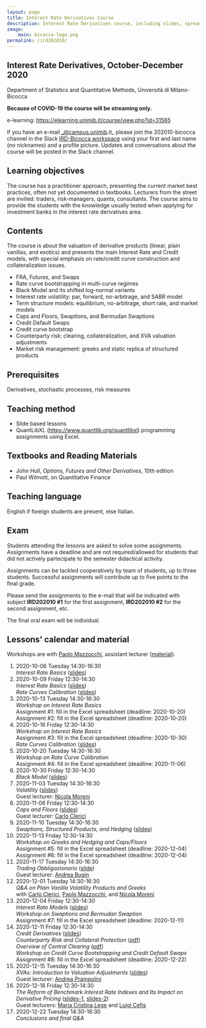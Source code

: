 ```yaml
---
layout: page
title: Interest Rate Derivatives Course
description: Interest Rate Derivatives course, including slides, spreadsheets, etc.
image:
    main: bicocca-logo.png
permalink: /ird202010/
---
```


## Interest Rate Derivatives, October-December 2020

Department of Statistics and Quantitative Methods, Università di Milano-Bicocca

__Because of COVID-19 the course will be streaming only.__

e-learning: <https://elearning.unimib.it/course/view.php?id=31565>

If you have an e-mail _@campus.unimib.it_
please join the 202010-bicocca channel in the Slack
[IRD-Bicocca workspace](https://join.slack.com/t/ird-bicocca/signup)
using your first and last name (no nicknames)
and a profile picture.
Updates and conversations about the course will be posted in the Slack channel.

## Learning objectives

The course has a practitioner approach,
presenting the current market best practices,
often not yet documented in textbooks.
Lecturers from the street are invited:
traders, risk-managers, quants, consultants.
The course aims to provide the students with the
knowledge usually tested when applying for
investment banks in the interest rate derivatives area.

## Contents

The course is about the valuation of
derivative products (linear, plain vanillas, and exotics) and
presents the main Interest Rate and Credit models,
with special emphasis on rate/credit curve construction and collateralization issues.

- FRA, Futures, and Swaps
- Rate curve bootstrapping in multi-curve regimes
- Black Model and its shifted log-normal variants
- Interest rate volatility: par, forward, no-arbitrage, and SABR model
- Term structure models: equilibrium, no-arbitrage, short rate, and market models
- Caps and Floors, Swaptions, and Bermudan Swaptions
- Credit Default Swaps
- Credit curve bootstrap
- Counterparty risk: clearing, collateralization, and XVA valuation adjustments
- Market risk management: greeks and static replica of structured products

## Prerequisites

Derivatives, stochastic processes, risk measures

## Teaching method

- Slide based lessons
- QuantLibXL (<https://www.quantlib.org/quantlibxl>) programming assignments using Excel.

## Textbooks and Reading Materials

- John Hull, _Options, Futures and Other Derivatives_, 10th edition
- Paul Wilmott, on Quantitative Finance

## Teaching language

English if foreign students are present, else Italian.

## Exam

Students attending the lessons are asked
to solve some assignments.
Assignments have a deadline and are not required/allowed
for students that did not actively partecipate to
the semester didactical activity.

Assignments can be tackled cooperatively by team of students,
up to three students. Successful assignments will contribute
up to five points to the final grade.

Please send the assignments
to the e-mail that will be indicated with subject
**IRD202010 #1** for the first assignment,
**IRD202010 #2** for the second assignment,
etc.

The final oral exam will be individual.

## Lessons' calendar and material

Workshops are with [Paolo Mazzocchi](https://www.linkedin.com/in/paolomazzocchi/),
assistant lecturer ([material](https://drive.google.com/drive/folders/1qIazIGLDuy2DYpVzG39f2QNoiUKbRiG3)).

01. 2020-10-06 Tuesday 14:30-16:30  
    _Interest Rate Basics_ ([slides](https://drive.google.com/file/d/1G2rr29fdURvjjYplhY_OYtRNEyJoOF2e))  
01. 2020-10-09 Friday 12:30-14:30  
    _Interest Rate Basics_ ([slides](https://drive.google.com/file/d/1G2rr29fdURvjjYplhY_OYtRNEyJoOF2e))  
    _Rate Curves Calibration_ ([slides](https://drive.google.com/file/d/1G6PNay2kNiFiSuPWmgwlbFoBntqXLIvv))  
01. 2020-10-13 Tuesday 14:30-16:30  
    _Workshop on Interest Rate Basics_  
    Assignment #1: fill in the Excel spreadsheet (deadline: 2020-10-20)  
    Assignment #2: fill in the Excel spreadsheet (deadline: 2020-10-20)  
01. 2020-10-16 Friday 12:30-14:30  
    _Workshop on Interest Rate Basics_  
    Assignment #3: fill in the Excel spreadsheet (deadline: 2020-10-30)  
    _Rate Curves Calibration_ ([slides](https://drive.google.com/file/d/1G6PNay2kNiFiSuPWmgwlbFoBntqXLIvv))  
01. 2020-10-20 Tuesday 14:30-16:30  
    _Workshop on Rate Curve Calibration_  
    Assignment #4: fill in the Excel spreadsheet (deadline: 2020-11-06)  
01. 2020-10-30 Friday 12:30-14:30  
    _Black Model_ ([slides](https://drive.google.com/file/d/1U23SnlCwZEtDO01VoYNVIXkbRqrI10sH))  
01. 2020-11-03 Tuesday 14:30-16:30  
    _Volatility_ ([slides](https://drive.google.com/file/d/16bALaGtBZ1dhKJ7AgibEtYjjib_HHDYz))  
    Guest lecturer: [Nicola Moreni](https://www.linkedin.com/in/nicola-moreni-a636a7/)  
01. 2020-11-06 Friday 12:30-14:30  
    _Caps and Floors_ ([slides](https://drive.google.com/file/d/1mr3iFcefoWsx0DZxX-qPKskJ4r1hJ-Vj))  
    Guest lecturer: [Carlo Clerici](https://www.linkedin.com/in/carlo-clerici-8443375/)  
01. 2020-11-10 Tuesday 14:30-16:30  
    _Swaptions, Structured Products, and Hedging_ ([slides](https://drive.google.com/file/d/1BToPmMpV0qrcdpzurjtTfQ9HQk_9Nico))  
01. 2020-11-13 Friday 12:30-14:30  
    _Workshop on Greeks and Hedging and Caps/Floors_  
    Assignment #5: fill in the Excel spreadsheet (deadline: 2020-12-04)  
    Assignment #6: fill in the Excel spreadsheet (deadline: 2020-12-04)  
01. 2020-11-17 Tuesday 14:30-16:30  
    _Trading Obbligazionario_ ([slide](https://drive.google.com/file/d/1AE4v_KuQC6Btg28aLii4mhXMCqXQtOWQ))  
    Guest lecturer: [Andrea Bugin](https://www.linkedin.com/in/andrea-bugin-a326715)  
01. 2020-12-01 Tuesday 14:30-16:30  
    _Q&A on Plain Vanilla Volatility Products and Greeks_  
    with
    [Carlo Clerici](https://www.linkedin.com/in/carlo-clerici-8443375/),
    [Paolo Mazzocchi](https://www.linkedin.com/in/paolo-mazzocchi-6672a591/), and
    [Nicola Moreni](https://www.linkedin.com/in/nicola-moreni-a636a7/)  
01. 2020-12-04 Friday 12:30-14:30  
    _Interest Rate Models_ ([slides](hhttps://drive.google.com/file/d/13_YmUvUz16OZbx3mQhToJV46a1gQyN5i))  
    _Workshop on Swaptions and Bermudan Swaption_  
    Assignment #7: fill in the Excel spreadsheet (deadline: 2020-12-11)  
01. 2020-12-11 Friday 12:30-14:30  
    _Credit Derivatives_ ([slides](https://drive.google.com/file/d/1wSP73ozxR4rupFM8kJUFPCn5o_SNUnR6))  
    _Counterparty Risk and Collateral Protection_ ([pdf](https://drive.google.com/file/d/1ENPcbWiEG0sEGiQr0FTfoDoPGx36SN_S))  
    _Overview of Central Clearing_ ([pdf](https://drive.google.com/file/d/1ErcrGIdlvisYBr5YR03-KIMjYcDCktmJ))  
    _Workshop on Credit Curve Bootstrapping and Credit Default Swaps_  
    Assignment #8: fill in the Excel spreadsheet (deadline: 2020-12-22)  
01. 2020-12-15 Tuesday 14:30-16:30  
    _XVAs: Introduction to Valuation Adjustments_ ([slides](https://drive.google.com/file/d/10PSdz4-Tz_1lkJy3n3lJdYRVT-39iq3c))  
    Guest lecturer: [Andrea Prampolini](https://www.linkedin.com/in/andrea-prampolini-68a44010/)  
01. 2020-12-18 Friday 12:30-14:30  
    _The Reform of Benchmark Interest Rate Indexes and Its Impact on Derivative Pricing_ ([slides-1](https://drive.google.com/file/d/1Z6MmcpyUGXTxHMbVq6Xe8nFbBMVkSyKb), [slides-2](https://drive.google.com/file/d/1TAFJVGlSs2lkjc3-OZie3Kd_NXTKmQYL))  
    Guest lecturers: [Maria Cristina Lege](https://www.linkedin.com/in/maria-cristina-lege-8b85a2144) and [Luigi Cefis](https://www.linkedin.com/in/luigicefis/)  
01. 2020-12-22 Tuesday 14:30-16:30  
    _Conclusions and final Q&A_
